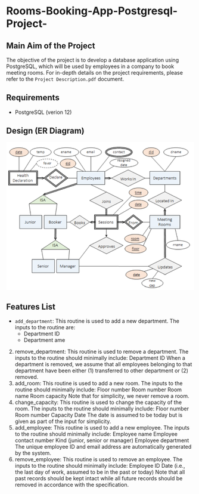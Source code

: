 # Rooms-Booking-App-Postgresql-Project-

## Main Aim of the Project
The objective of the project is to develop a database application using PostgreSQL, which will be used by employees in a company to book meeting rooms. For in-depth details on the project requirements, please refer to the `Project Description.pdf` document.

## Requirements
- PostgreSQL (verion 12)

## Design (ER Diagram)
![](./imgs/img1.PNG)

## Features List
- `add_department`: This routine is used to add a new department. The inputs to the routine are:
    - Department ID
    - Department ame
2. remove_department: This routine is used to remove a department. The inputs to the routine should minimally
include:
Department ID
When a department is removed, we assume that all employees belonging to that department have been either (1)
transferred to other department or (2) removed.
3. add_room: This routine is used to add a new room. The inputs to the routine should minimally include:
Floor number
Room number
Room name
Room capacity
Note that for simplicity, we never remove a room.
4. change_capacity: This routine is used to change the capacity of the room. The inputs to the routine should
minimally include:
Floor number
Room number
Capacity
Date
The date is assumed to be today but is given as part of the input for simplicity.
5. add_employee: This routine is used to add a new employee. The inputs to the routine should minimally include:
Employee name
Employee contact number
Kind (junior, senior or manager)
Employee department
The unique employee ID and email address are automatically generated by the system.
6. remove_employee: This routine is used to remove an employee. The inputs to the routine should minimally include:
Employee ID
Date (i.e., the last day of work, assumed to be in the past or today)
Note that all past records should be kept intact while all future records should be removed in accordance with the
specification.
